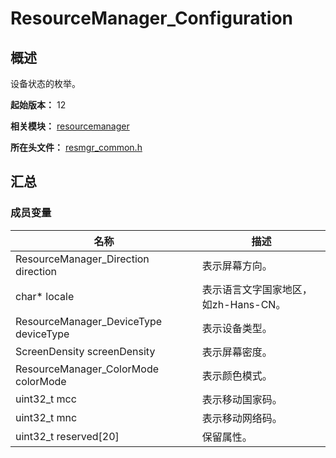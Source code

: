 # ResourceManager_Configuration

## 概述

设备状态的枚举。

**起始版本：** 12

**相关模块：** [resourcemanager](capi-resourcemanager.md)

**所在头文件：** [resmgr_common.h](capi-resmgr-common-h.md)

## 汇总

### 成员变量

| 名称 | 描述 |
| -- | -- |
| ResourceManager_Direction direction | 表示屏幕方向。 |
| char* locale | 表示语言文字国家地区，如zh-Hans-CN。 |
| ResourceManager_DeviceType deviceType | 表示设备类型。 |
| ScreenDensity screenDensity | 表示屏幕密度。 |
| ResourceManager_ColorMode colorMode | 表示颜色模式。 |
| uint32_t mcc | 表示移动国家码。 |
| uint32_t mnc | 表示移动网络码。 |
| uint32_t reserved[20] | 保留属性。 |


